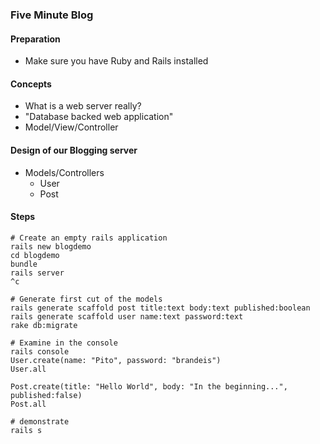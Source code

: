 ### Five Minute Blog

#### Preparation

* Make sure you have Ruby and Rails installed

#### Concepts
* What is a web server really?
* "Database backed web application"
* Model/View/Controller

#### Design of our Blogging server

* Models/Controllers
	* User
	* Post

#### Steps

	# Create an empty rails application
    rails new blogdemo
    cd blogdemo
    bundle
    rails server
    ^c

    # Generate first cut of the models
    rails generate scaffold post title:text body:text published:boolean
    rails generate scaffold user name:text password:text
    rake db:migrate

    # Examine in the console
    rails console
    User.create(name: "Pito", password: "brandeis")
    User.all

    Post.create(title: "Hello World", body: "In the beginning...", published:false)
    Post.all

    # demonstrate
    rails s



